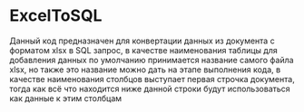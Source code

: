 # ExcelToSQL
Данный код предназначен для конвертации данных из документа с форматом xlsx в SQL запроc, в качестве наименования таблицы для добавления данных по умолчанию принимается название самого файла xlsx, но также это название можно дать на этапе выполнения кода, в качестве наименования столбцов выступает первая строчка документа, тогда как всё что находится ниже данной строки будут использоваться как данные к этим столбцам
